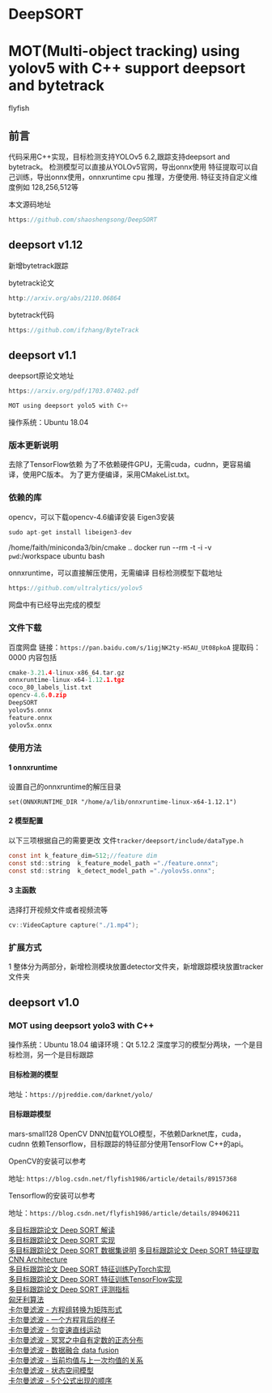 # DeepSORT

# MOT(Multi-object tracking) using yolov5 with C++ support deepsort and bytetrack


flyfish

## 前言
代码采用C++实现，目标检测支持YOLOv5 6.2,跟踪支持deepsort and bytetrack。
检测模型可以直接从YOLOv5官网，导出onnx使用
特征提取可以自己训练，导出onnx使用，onnxruntime cpu 推理，方便使用.
特征支持自定义维度例如 128,256,512等

本文源码地址

```c
https://github.com/shaoshengsong/DeepSORT
```

## deepsort v1.12
新增bytetrack跟踪

bytetrack论文
```c
http://arxiv.org/abs/2110.06864
```

bytetrack代码
```c
https://github.com/ifzhang/ByteTrack
```

## deepsort v1.1
deepsort原论文地址 

```c
https://arxiv.org/pdf/1703.07402.pdf
```


```c
MOT using deepsort yolo5 with C++
```

操作系统：Ubuntu 18.04
### 版本更新说明

去除了TensorFlow依赖
为了不依赖硬件GPU，无需cuda，cudnn，更容易编译，使用PC版本。
为了更方便编译，采用CMakeList.txt。


### 依赖的库
opencv，可以下载opencv-4.6编译安装
Eigen3安装

```c
sudo apt-get install libeigen3-dev
```

/home/faith/miniconda3/bin/cmake ..
docker run --rm -t -i -v `pwd`:/workspace ubuntu bash

onnxruntime，可以直接解压使用，无需编译
目标检测模型下载地址

```c
https://github.com/ultralytics/yolov5
```

网盘中有已经导出完成的模型

### 文件下载
百度网盘 
链接：`https://pan.baidu.com/s/1igjNK2ty-H5AU_Ut08pkoA` 
提取码：0000
内容包括

```c
cmake-3.21.4-linux-x86_64.tar.gz  
onnxruntime-linux-x64-1.12.1.tgz
coco_80_labels_list.txt           
opencv-4.6.0.zip
DeepSORT                          
yolov5s.onnx
feature.onnx                      
yolov5x.onnx
```


### 使用方法
#### 1 onnxruntime
设置自己的onnxruntime的解压目录

```
set(ONNXRUNTIME_DIR "/home/a/lib/onnxruntime-linux-x64-1.12.1")
```


#### 2 模型配置
以下三项根据自己的需要更改
文件`tracker/deepsort/include/dataType.h`
```c
const int k_feature_dim=512;//feature dim
const std::string  k_feature_model_path ="./feature.onnx";
const std::string  k_detect_model_path ="./yolov5s.onnx";
```

#### 3 主函数
选择打开视频文件或者视频流等

```c
cv::VideoCapture capture("./1.mp4");
```

### 扩展方式
1 整体分为两部分，新增检测模块放置detector文件夹，新增跟踪模块放置tracker文件夹

## deepsort v1.0
### MOT using deepsort yolo3 with C++
操作系统：Ubuntu 18.04
编译环境：Qt 5.12.2
深度学习的模型分两块，一个是目标检测，另一个是目标跟踪
#### 目标检测的模型
地址：`https://pjreddie.com/darknet/yolo/`


#### 目标跟踪模型
mars-small128 
OpenCV DNN加载YOLO模型，不依赖Darknet库，cuda，cudnn
依赖Tensorflow，目标跟踪的特征部分使用TensorFlow C++的api。

OpenCV的安装可以参考


地址:  `https://blog.csdn.net/flyfish1986/article/details/89157368`


Tensorflow的安装可以参考

地址：`https://blog.csdn.net/flyfish1986/article/details/89406211`




[多目标跟踪论文 Deep SORT 解读](https://flyfish.blog.csdn.net/article/details/89852370)  
[多目标跟踪论文 Deep SORT 实现](https://flyfish.blog.csdn.net/article/details/90034289)  
[多目标跟踪论文 Deep SORT 数据集说明](https://flyfish.blog.csdn.net/article/details/90070639) 
[多目标跟踪论文 Deep SORT 特征提取CNN Architecture](https://flyfish.blog.csdn.net/article/details/90642532)  
[多目标跟踪论文 Deep SORT 特征训练PyTorch实现](https://flyfish.blog.csdn.net/article/details/90702620)              
[多目标跟踪论文 Deep SORT 特征训练TensorFlow实现](https://flyfish.blog.csdn.net/article/details/90379444)  
[多目标跟踪论文 Deep SORT 评测指标](https://flyfish.blog.csdn.net/article/details/90200171)  
[匈牙利算法](https://flyfish.blog.csdn.net/article/details/104298521)  
[卡尔曼滤波 - 方程组转换为矩阵形式](https://flyfish.blog.csdn.net/article/details/118635703)  
[卡尔曼滤波 - 一个方程背后的样子](https://flyfish.blog.csdn.net/article/details/118636055)  
[卡尔曼滤波 - 匀变速直线运动](https://flyfish.blog.csdn.net/article/details/118613382)  
[卡尔曼滤波 - 冥冥之中自有定数的正态分布](https://flyfish.blog.csdn.net/article/details/116067569)  
[卡尔曼滤波 - 数据融合 data fusion](https://flyfish.blog.csdn.net/article/details/118613307)  
[卡尔曼滤波 - 当前均值与上一次均值的关系](https://flyfish.blog.csdn.net/article/details/117931292)  
[卡尔曼滤波 - 状态空间模型](https://flyfish.blog.csdn.net/article/details/118636364)  
[卡尔曼滤波 - 5个公式出现的顺序](https://flyfish.blog.csdn.net/article/details/118709808)  


